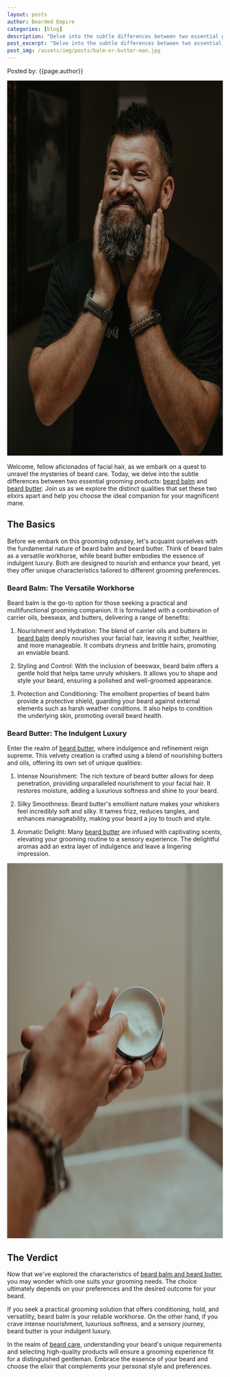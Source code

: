 ```yaml
---
layout: posts
author: Bearded Empire
categories: [blog]
description: "Delve into the subtle differences between two essential grooming products: beard balm and beard butter. Choose the one that suits your grooming needs and desired experience for a magnificent beard."
post_excerpt: "Delve into the subtle differences between two essential grooming products: beard balm and beard butter. Choose the one that suits your grooming needs and desired experience for a magnificent beard."
post_img: /assets/img/posts/balm-or-butter-man.jpg
---
```


Posted by: {{page.author}}

<img src="/assets/img/posts/balm-or-butter-man.jpg" alt="Hand scooping out beard balm" class="post-img" width="700" height="875">

Welcome, fellow aficionados of facial hair, as we embark on a quest to unravel the mysteries of beard care. Today, we delve into the subtle differences between two essential grooming products: <a href="https://livebearded.com/?rfsn=7126401.6518d8&utm_source=refersion&utm_medium=affiliate&utm_campaign=7126401.6518d8" target="_blank" rel="sponsored">beard balm</a> and <a href="https://baronialbeard.com/beardedempire" target="_blank" rel="sponsored">beard butter</a>. Join us as we explore the distinct qualities that set these two elixirs apart and help you choose the ideal companion for your magnificent mane.

## The Basics

Before we embark on this grooming odyssey, let's acquaint ourselves with the fundamental nature of beard balm and beard butter. Think of beard balm as a versatile workhorse, while beard butter embodies the essence of indulgent luxury. Both are designed to nourish and enhance your beard, yet they offer unique characteristics tailored to different grooming preferences.

### Beard Balm: The Versatile Workhorse

Beard balm is the go-to option for those seeking a practical and multifunctional grooming companion. It is formulated with a combination of carrier oils, beeswax, and butters, delivering a range of benefits:

1. Nourishment and Hydration: The blend of carrier oils and butters in <a href="https://baronialbeard.com/beardedempire" target="_blank" rel="sponsored">beard balm</a> deeply nourishes your facial hair, leaving it softer, healthier, and more manageable. It combats dryness and brittle hairs, promoting an enviable beard.

2. Styling and Control: With the inclusion of beeswax, beard balm offers a gentle hold that helps tame unruly whiskers. It allows you to shape and style your beard, ensuring a polished and well-groomed appearance.

3. Protection and Conditioning: The emollient properties of beard balm provide a protective shield, guarding your beard against external elements such as harsh weather conditions. It also helps to condition the underlying skin, promoting overall beard health.

### Beard Butter: The Indulgent Luxury

Enter the realm of <a href="https://www.myartiusman.com/582.html" target="_blank" rel="sponsored">beard butter</a>, where indulgence and refinement reign supreme. This velvety creation is crafted using a blend of nourishing butters and oils, offering its own set of unique qualities:

1. Intense Nourishment: The rich texture of beard butter allows for deep penetration, providing unparalleled nourishment to your facial hair. It restores moisture, adding a luxurious softness and shine to your beard.

2. Silky Smoothness: Beard butter's emollient nature makes your whiskers feel incredibly soft and silky. It tames frizz, reduces tangles, and enhances manageability, making your beard a joy to touch and style.

3. Aromatic Delight: Many <a href="https://beardedveteransclub.com?sca_ref=3255839.NUKJ5ScKZA" target="_blank" rel="sponsored">beard butter</a> are infused with captivating scents, elevating your grooming routine to a sensory experience. The delightful aromas add an extra layer of indulgence and leave a lingering impression.

<img src="/assets/img/posts/balm-or-butter.jpg" alt="Hand scooping out beard balm" class="post-img" width="700" height="875">

## The Verdict

Now that we've explored the characteristics of <a href="https://madvikingbeard.com/beardedempire" target="_blank" rel="sponsored">beard balm and beard butter</a>, you may wonder which one suits your grooming needs. The choice ultimately depends on your preferences and the desired outcome for your beard.

If you seek a practical grooming solution that offers conditioning, hold, and versatility, beard balm is your reliable workhorse. On the other hand, if you crave intense nourishment, luxurious softness, and a sensory journey, beard butter is your indulgent luxury.

In the realm of <a href="https://www.debonairbeardco.com/?ref=beardedempire" target="_blank" rel="sponsored">beard care</a>, understanding your beard's unique requirements and selecting high-quality products will ensure a grooming experience fit for a distinguished gentleman. Embrace the essence of your beard and choose the elixir that complements your personal style and preferences.
